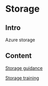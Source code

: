 # Storage

## Intro
Azure storage

## Content
[Storage guidance](./guidance.md)

[Storage training](./training.md)

